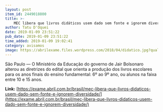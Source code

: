 ```yaml
---
layout: post
item_id: 2449018800
title: >-
    MEC libera que livros didáticos usem dado sem fonte e ignorem diversidade
author: Tatu D'Oquei
date: 2019-01-09 23:51:22
pub_date: 2019-01-09 23:51:22
time_added: 2019-01-09 19:02:41
category: avisamos
image: https://abrilexame.files.wordpress.com/2018/04/didatico.jpg?quality=70&strip=info&w=680&h=453&crop=1
---
```


São Paulo — O Ministério da Educação do governo de Jair Bolsonaro alterou as diretrizes do edital que orienta a produção dos livros escolares para os anos finais do ensino fundamental: 6º ao 9º ano, ou alunos na faixa entre 10 e 15 anos.

**Link:** [https://exame.abril.com.br/brasil/mec-libera-que-livros-didaticos-usem-dado-sem-fonte-e-ignorem-diversidade/](https://exame.abril.com.br/brasil/mec-libera-que-livros-didaticos-usem-dado-sem-fonte-e-ignorem-diversidade/)

